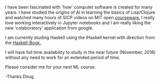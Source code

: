 
I have been fascinated with 'how' computer software is created for many years. I have studied the origins of AI in learning the basics of Lisp/Clojure and watched many hours of SICP videos on MIT open [courseware.](https://ocw.mit.edu/courses/electrical-engineering-and-computer-science/6-001-structure-and-interpretation-of-computer-programs-spring-2005/video-lectures/) I really love working interactively in Jupyter notebooks and I am really liking the new 'colaboratory' application from google.

I am currently studing Haskell using the IHaskell kernel with direction from the [Haskell-Book.](http://haskellbook.com/index.html)
 
I will have full time availability to study in the near future (November, 2018) without any need to work for an extended period of time.

Please consider me for your next ML course.

-Thanks Doug